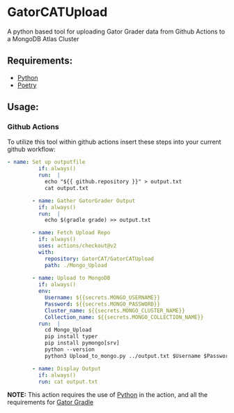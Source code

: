 # GatorCATUpload
A python based tool for uploading Gator Grader data from Github Actions to a MongoDB Atlas Cluster

## Requirements:
* [Python](https://www.python.org/)
* [Poetry](https://python-poetry.org/docs/#installing-with-pipx)

## Usage:

### Github Actions
To utilize this tool within github actions insert these steps into your current github workflow:

```yml
- name: Set up outputfile
          if: always()
          run:  | 
            echo "${{ github.repository }}" > output.txt
            cat output.txt

        - name: Gather GatorGrader Output
          if: always()
          run:  |
            echo $(gradle grade) >> output.txt

        - name: Fetch Upload Repo
          if: always()
          uses: actions/checkout@v2
          with: 
            repository: GatorCAT/GatorCATUpload
            path: ./Mongo_Upload
        
        - name: Upload to MongoDB
          if: always()
          env:
            Username: ${{secrets.MONGO_USERNAME}}
            Password: ${{secrets.MONGO_PASSWORD}}
            Cluster_name: ${{secrets.MONGO_CLUSTER_NAME}}
            Collection_name: ${{secrets.MONGO_COLLECTION_NAME}}
          run:  |
            cd Mongo_Upload
            pip install typer
            pip install pymongo[srv]
            python --version
            python3 Upload_to_mongo.py ../output.txt $Username $Password $Cluster_name $Collection_name

        - name: Display Output
          if: always()
          run: cat output.txt
```
**NOTE:** This action requires the use of [Python](https://www.python.org/) in the action, and all the requirements for [Gator Gradle](https://github.com/GatorEducator/gatorgradle)